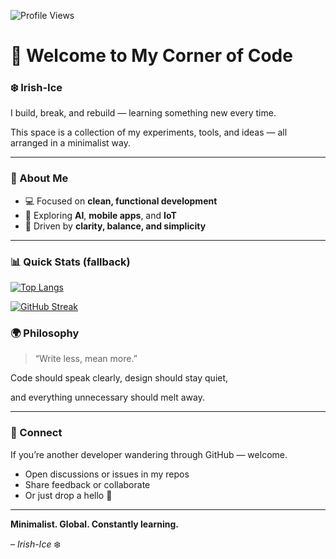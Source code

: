 ![Profile Views](https://komarev.com/ghpvc/?username=Irish-Ice&style=flat&color=gray) 

# 👋 Welcome to My Corner of Code

### ❄️ Irish-Ice

I build, break, and rebuild — learning something new every time.

This space is a collection of my experiments, tools, and ideas — all arranged in a minimalist way.

---

### 🧠 About Me

- 💻 Focused on **clean, functional development**
- 🌱 Exploring **AI**, **mobile apps**, and **IoT**
- 🎯 Driven by **clarity, balance, and simplicity**

---

### 📊 Quick Stats (fallback)
[![Top Langs](https://github-readme-stats.vercel.app/api/top-langs/?username=Irish-ice&layout=compact&theme=vision-friendly-dark)](https://github.com/anuraghazra/github-readme-stats)

[![GitHub Streak](http://github-readme-streak-stats.herokuapp.com?user=Irish-ice&theme=dark&background=000000)](https://git.io/streak-stats)


### 🌍 Philosophy

> “Write less, mean more.”
> 

Code should speak clearly, design should stay quiet,

and everything unnecessary should melt away.

---

### 🤝 Connect

If you’re another developer wandering through GitHub — welcome.

- Open discussions or issues in my repos
- Share feedback or collaborate
- Or just drop a hello 👋

---

**Minimalist. Global. Constantly learning.**

– *Irish-Ice* ❄️

```

```

